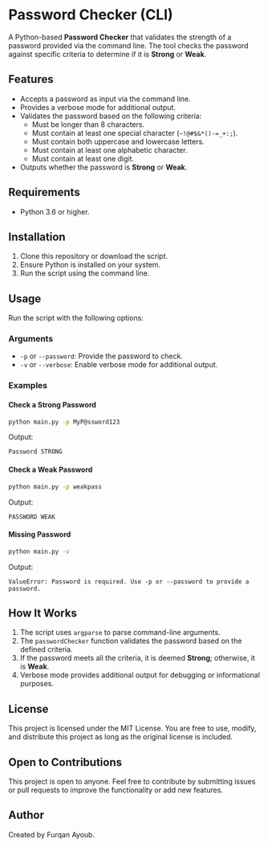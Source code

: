 # Password Checker (CLI)

A Python-based **Password Checker** that validates the strength of a password provided via the command line. The tool checks the password against specific criteria to determine if it is **Strong** or **Weak**.

## Features
- Accepts a password as input via the command line.
- Provides a verbose mode for additional output.
- Validates the password based on the following criteria:
  - Must be longer than 8 characters.
  - Must contain at least one special character (`~!@#$&*()-=_+:;`).
  - Must contain both uppercase and lowercase letters.
  - Must contain at least one alphabetic character.
  - Must contain at least one digit.
- Outputs whether the password is **Strong** or **Weak**.

## Requirements
- Python 3.6 or higher.

## Installation

1. Clone this repository or download the script.
2. Ensure Python is installed on your system.
3. Run the script using the command line.

## Usage
Run the script with the following options:

### Arguments

- `-p` or `--password`: Provide the password to check.
- `-v` or `--verbose`: Enable verbose mode for additional output.

### Examples

#### Check a Strong Password
```bash
python main.py -p MyP@ssword123
```
Output:
```
Password STRONG
```

#### Check a Weak Password
```bash
python main.py -p weakpass
```
Output:
```
PASSWORD WEAK
```
#### Missing Password
```bash
python main.py -v
```
Output:
```
ValueError: Password is required. Use -p or --password to provide a password.
```

## How It Works

1. The script uses `argparse` to parse command-line arguments.
2. The `passwordChecker` function validates the password based on the defined criteria.
3. If the password meets all the criteria, it is deemed **Strong**; otherwise, it is **Weak**.
4. Verbose mode provides additional output for debugging or informational purposes.

## License

This project is licensed under the MIT License. You are free to use, modify, and distribute this project as long as the original license is included.

## Open to Contributions

This project is open to anyone. Feel free to contribute by submitting issues or pull requests to improve the functionality or add new features.

## Author

Created by Furqan Ayoub.
